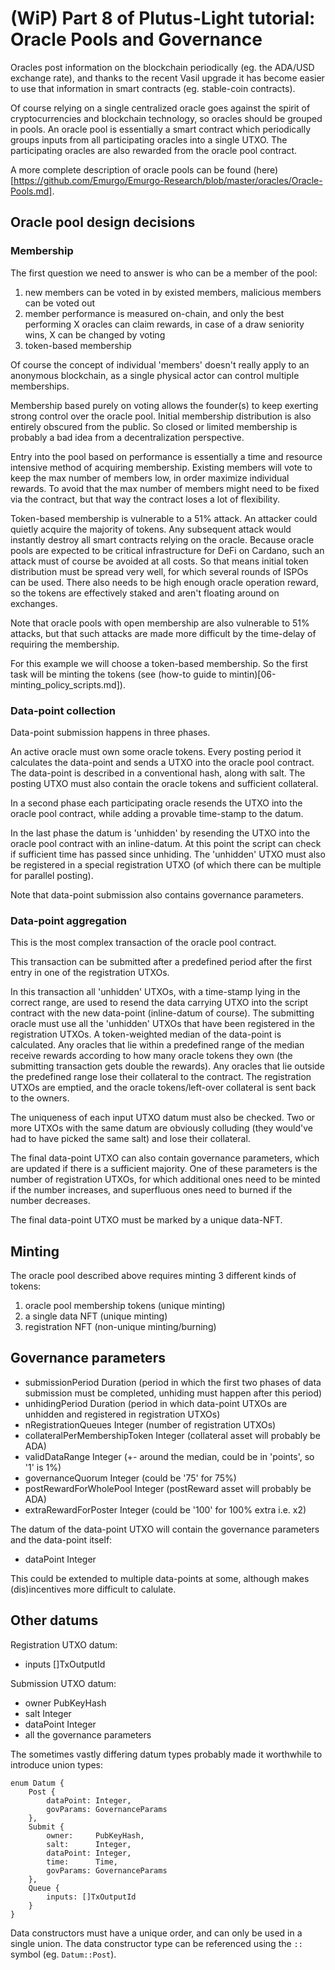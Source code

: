 # (WiP) Part 8 of Plutus-Light tutorial: Oracle Pools and Governance

Oracles post information on the blockchain periodically (eg. the ADA/USD exchange rate), and thanks to the recent Vasil upgrade it has become easier to use that information in smart contracts (eg. stable-coin contracts).

Of course relying on a single centralized oracle goes against the spirit of cryptocurrencies and blockchain technology, so oracles should be grouped in pools. An oracle pool is essentially a smart contract which periodically groups inputs from all participating oracles into a single UTXO. The participating oracles are also rewarded from the oracle pool contract.

A more complete description of oracle pools can be found (here)[https://github.com/Emurgo/Emurgo-Research/blob/master/oracles/Oracle-Pools.md].

## Oracle pool design decisions

### Membership
The first question we need to answer is who can be a member of the pool:
 1. new members can be voted in by existed members, malicious members can be voted out
 2. member performance is measured on-chain, and only the best performing X oracles can claim rewards, in case of a draw seniority wins, X can be changed by voting
 3. token-based membership

Of course the concept of individual 'members' doesn't really apply to an anonymous blockchain, as a single physical actor can control multiple memberships.
 
Membership based purely on voting allows the founder(s) to keep exerting strong control over the oracle pool. Initial membership distribution is also entirely obscured from the public. So closed or limited membership is probably a bad idea from a decentralization perspective.

Entry into the pool based on performance is essentially a time and resource intensive method of acquiring membership. Existing members will vote to keep the max number of members low, in order maximize individual rewards. To avoid that the max number of members might need to be fixed via the contract, but that way the contract loses a lot of flexibility.

Token-based membership is vulnerable to a 51% attack. An attacker could quietly acquire the majority of tokens. Any subsequent attack would instantly destroy all smart contracts relying on the oracle. Because oracle pools are expected to be critical infrastructure for DeFi on Cardano, such an attack must of course be avoided at all costs. So that means initial token distribution must be spread very well, for which several rounds of ISPOs can be used. There also needs to be high enough oracle operation reward, so the tokens are effectively staked and aren't floating around on exchanges.

Note that oracle pools with open membership are also vulnerable to 51% attacks, but that such attacks are made more difficult by the time-delay of requiring the membership.

For this example we will choose a token-based membership. So the first task will be minting the tokens (see (how-to guide to mintin)[06-minting_policy_scripts.md]).

### Data-point collection
Data-point submission happens in three phases.

An active oracle must own some oracle tokens. Every posting period it calculates the data-point and sends a UTXO into the oracle pool contract. The data-point is described in a conventional hash, along with salt. The posting UTXO must also contain the oracle tokens and sufficient collateral.

In a second phase each participating oracle resends the UTXO into the oracle pool contract, while adding a provable time-stamp to the datum.

In the last phase the datum is 'unhidden' by resending the UTXO into the oracle pool contract with an inline-datum. At this point the script can check if sufficient time has passed since unhiding. The 'unhidden' UTXO must also be registered in a special registration UTXO (of which there can be multiple for parallel posting).

Note that data-point submission also contains governance parameters.

### Data-point aggregation
This is the most complex transaction of the oracle pool contract.

This transaction can be submitted after a predefined period after the first entry in one of the registration UTXOs.

In this transaction all 'unhidden' UTXOs, with a time-stamp lying in the correct range, are used to resend the data carrying UTXO into the script contract with the new data-point (inline-datum of course). The submitting oracle must use all the 'unhidden' UTXOs that have been registered in the registration UTXOs. A token-weighted median of the data-point is calculated. Any oracles that lie within a predefined range of the median receive rewards according to how many oracle tokens they own (the submitting transaction gets double the rewards). Any oracles that lie outside the predefined range lose their collateral to the contract. The registration UTXOs are emptied, and the oracle tokens/left-over collateral is sent back to the owners.

The uniqueness of each input UTXO datum must also be checked. Two or more UTXOs with the same datum are obviously colluding (they would've had to have picked the same salt) and lose their collateral. 

The final data-point UTXO can also contain governance parameters, which are updated if there is a sufficient majority. One of these parameters is the number of registration UTXOs, for which additional ones need to be minted if the number increases, and superfluous ones need to burned if the number decreases.

The final data-point UTXO must be marked by a unique data-NFT.

## Minting
The oracle pool described above requires minting 3 different kinds of tokens:
1. oracle pool membership tokens (unique minting)
2. a single data NFT (unique minting)
3. registration NFT (non-unique minting/burning)

## Governance parameters
* submissionPeriod             Duration (period in which the first two phases of data submission must be completed, unhiding must happen after this period)
* unhidingPeriod               Duration (period in which data-point UTXOs are unhidden and registered in registration UTXOs)
* nRegistrationQueues          Integer (number of registration UTXOs)
* collateralPerMembershipToken Integer (collateral asset will probably be ADA)
* validDataRange               Integer (+- around the median, could be in 'points', so '1' is 1%)
* governanceQuorum             Integer (could be '75' for 75%)
* postRewardForWholePool       Integer (postReward asset will probably be ADA)
* extraRewardForPoster         Integer (could be '100' for 100% extra i.e. x2)

The datum of the data-point UTXO will contain the governance parameters and the data-point itself:
* dataPoint  Integer

This could be extended to multiple data-points at some, although makes (dis)incentives more difficult to calulate.

## Other datums
Registration UTXO datum:
* inputs []TxOutputId

Submission UTXO datum:
* owner     PubKeyHash
* salt      Integer
* dataPoint Integer
* all the governance parameters

The sometimes vastly differing datum types probably made it worthwhile to introduce union types:
```golang
enum Datum {
    Post {
        dataPoint: Integer,
        govParams: GovernanceParams
    }, 
    Submit {
        owner:     PubKeyHash,
        salt:      Integer,
        dataPoint: Integer,
        time:      Time,
        govParams: GovernanceParams
    },
    Queue {
        inputs: []TxOutputId
    }
}
```

Data constructors must have a unique order, and can only be used in a single union. The data constructor type can be referenced using the `::` symbol (eg. `Datum::Post`).